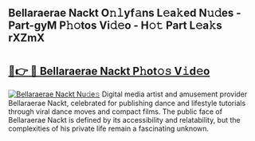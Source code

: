 ## Bellaraerae Nackt O𝚗𝚕yf𝚊ns L𝚎a𝚔ed N𝚞𝚍es - Part-gyM P𝚑𝚘tos Vi𝚍𝚎o - H𝚘𝚝 Part L𝚎a𝚔s rXZmX

# <h2><a href="http://kf3cxp.oniu.top/?m=Bellaraerae+Nackt">🔗👉 🔴 Bellaraerae Nackt P𝚑ot𝚘𝚜 V𝚒d𝚎o</a></h2>

[![Bellaraerae Nackt Nu𝚍e𝚜](https://i.imgur.com/0qMVB7G.gif)](http://kf3cxp.oniu.top/?m=Bellaraerae+Nackt)
Digital media artist and amusement provider Bellaraerae Nackt, celebrated for publishing dance and lifestyle tutorials through viral dance moves and compact films. The public face of Bellaraerae Nackt is defined by its accessibility and relatability, but the complexities of his private life remain a fascinating unknown.  
